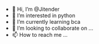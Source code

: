 - 👋 Hi, I’m @Jitender
- 👀 I’m interested in python 
- 🌱 I’m currently learning bca
- 💞️ I’m looking to collaborate on ...
- 📫 How to reach me ...

<!---
Jeet887/Jeet887 is a ✨ special ✨ repository because its `README.md` (this file) appears on your GitHub profile.
You can click the Preview link to take a look at your changes.
--->
